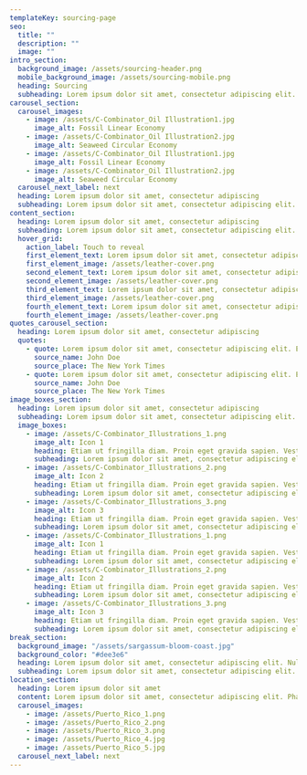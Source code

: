 ```yaml
---
templateKey: sourcing-page
seo:
  title: ""
  description: ""
  image: ""
intro_section:
  background_image: /assets/sourcing-header.png
  mobile_background_image: /assets/sourcing-mobile.png
  heading: Sourcing
  subheading: Lorem ipsum dolor sit amet, consectetur adipiscing elit. Phasellus dignissim lacus nisi, eu ornare tellus sodales sed. Duis posuere lacinia elementum. Nunc molestie ultricies dolor ut tincidunt. Quisque id nisl vitae nunc ornare ultrices. Nam elementum, erat in ultricies rhoncus, nunc nisl sagittis libero, a blandit enim nunc id leo. Pellentesque vel ipsum eget lacus faucibus convallis non.
carousel_section:
  carousel_images:
    - image: /assets/C-Combinator_Oil Illustration1.jpg
      image_alt: Fossil Linear Economy
    - image: /assets/C-Combinator_Oil Illustration2.jpg
      image_alt: Seaweed Circular Economy
    - image: /assets/C-Combinator_Oil Illustration1.jpg
      image_alt: Fossil Linear Economy
    - image: /assets/C-Combinator_Oil Illustration2.jpg
      image_alt: Seaweed Circular Economy
  carousel_next_label: next
  heading: Lorem ipsum dolor sit amet, consectetur adipiscing
  subheading: Lorem ipsum dolor sit amet, consectetur adipiscing elit. Etiam scelerisque arcu eget erat pretium dapibus. Etiam orci massa, suscipit eget magna et, mollis fermentum purus. Pellentesque ultrices urna eu condimentum euismod. Ut in arcu feugiat, porttitor nibh eget, interdum nisi. Maecenas rhoncus odio vel sapien placerat fermentum at id dui. Ut vestibulum egestas sapien, sit amet faucibus nisi convallis sit amet. Pellentesque ac mauris at lorem congue condimentum. Fusce et lectus in leo ullamcorper cursus. Phasellus et pulvinar massa. Pellentesque ante.
content_section:
  heading: Lorem ipsum dolor sit amet, consectetur adipiscing
  subheading: Lorem ipsum dolor sit amet, consectetur adipiscing elit. Etiam scelerisque arcu eget erat pretium dapibus. Etiam orci massa, suscipit eget magna et, mollis fermentum purus. Pellentesque ultrices urna eu condimentum euismod. Ut in arcu feugiat, porttitor nibh eget, interdum nisi. Maecenas rhoncus odio vel sapien placerat fermentum at id dui.
  hover_grid:
    action_label: Touch to reveal
    first_element_text: Lorem ipsum dolor sit amet, consectetur adipiscing elit. Etiam scelerisque arcu eget erat pretium dapibus. Etiam orci massa, suscipit eget magna et.
    first_element_image: /assets/leather-cover.png
    second_element_text: Lorem ipsum dolor sit amet, consectetur adipiscing elit. Etiam scelerisque arcu eget erat pretium dapibus. Etiam orci massa, suscipit eget magna et.
    second_element_image: /assets/leather-cover.png
    third_element_text: Lorem ipsum dolor sit amet, consectetur adipiscing elit. Etiam scelerisque arcu eget erat pretium dapibus. Etiam orci massa, suscipit eget magna et.
    third_element_image: /assets/leather-cover.png
    fourth_element_text: Lorem ipsum dolor sit amet, consectetur adipiscing elit. Etiam scelerisque arcu eget erat pretium dapibus. Etiam orci massa, suscipit eget magna et.
    fourth_element_image: /assets/leather-cover.png
quotes_carousel_section:
  heading: Lorem ipsum dolor sit amet, consectetur adipiscing
  quotes:
    - quote: Lorem ipsum dolor sit amet, consectetur adipiscing elit. Etiam scelerisque arcu eget erat pretium dapibus.
      source_name: John Doe
      source_place: The New York Times
    - quote: Lorem ipsum dolor sit amet, consectetur adipiscing elit. Etiam scelerisque arcu eget erat pretium dapibus.
      source_name: John Doe
      source_place: The New York Times
image_boxes_section:
  heading: Lorem ipsum dolor sit amet, consectetur adipiscing
  subheading: Lorem ipsum dolor sit amet, consectetur adipiscing elit. Nullam ullamcorper mi ac pellentesque vestibulum. Nulla est libero, molestie quis urna quis, placerat fringilla elit. Nulla fermentum pretium dignissim. Integer porta pulvinar sapien, sit amet ornare sapien congue nec.
  image_boxes:
    - image: /assets/C-Combinator_Illustrations_1.png
      image_alt: Icon 1
      heading: Etiam ut fringilla diam. Proin eget gravida sapien. Vestibulum.
      subheading: Lorem ipsum dolor sit amet, consectetur adipiscing elit. Nullam porttitor lectus et risus tempor fringilla. Morbi commodo lacinia sem sit amet gravida. Proin sagittis efficitur diam, vitae auctor urna luctus sed. Sed viverra fringilla ultricies.
    - image: /assets/C-Combinator_Illustrations_2.png
      image_alt: Icon 2
      heading: Etiam ut fringilla diam. Proin eget gravida sapien. Vestibulum.
      subheading: Lorem ipsum dolor sit amet, consectetur adipiscing elit. Nullam porttitor lectus et risus tempor fringilla. Morbi commodo lacinia sem sit amet gravida. Proin sagittis efficitur diam, vitae auctor urna luctus sed. Sed viverra fringilla ultricies.
    - image: /assets/C-Combinator_Illustrations_3.png
      image_alt: Icon 3
      heading: Etiam ut fringilla diam. Proin eget gravida sapien. Vestibulum.
      subheading: Lorem ipsum dolor sit amet, consectetur adipiscing elit. Nullam porttitor lectus et risus tempor fringilla. Morbi commodo lacinia sem sit amet gravida. Proin sagittis efficitur diam, vitae auctor urna luctus sed. Sed viverra fringilla ultricies.
    - image: /assets/C-Combinator_Illustrations_1.png
      image_alt: Icon 1
      heading: Etiam ut fringilla diam. Proin eget gravida sapien. Vestibulum.
      subheading: Lorem ipsum dolor sit amet, consectetur adipiscing elit. Nullam porttitor lectus et risus tempor fringilla. Morbi commodo lacinia sem sit amet gravida. Proin sagittis efficitur diam, vitae auctor urna luctus sed. Sed viverra fringilla ultricies.
    - image: /assets/C-Combinator_Illustrations_2.png
      image_alt: Icon 2
      heading: Etiam ut fringilla diam. Proin eget gravida sapien. Vestibulum.
      subheading: Lorem ipsum dolor sit amet, consectetur adipiscing elit. Nullam porttitor lectus et risus tempor fringilla. Morbi commodo lacinia sem sit amet gravida. Proin sagittis efficitur diam, vitae auctor urna luctus sed. Sed viverra fringilla ultricies.
    - image: /assets/C-Combinator_Illustrations_3.png
      image_alt: Icon 3
      heading: Etiam ut fringilla diam. Proin eget gravida sapien. Vestibulum.
      subheading: Lorem ipsum dolor sit amet, consectetur adipiscing elit. Nullam porttitor lectus et risus tempor fringilla. Morbi commodo lacinia sem sit amet gravida. Proin sagittis efficitur diam, vitae auctor urna luctus sed. Sed viverra fringilla ultricies.
break_section:
  background_image: "/assets/sargassum-bloom-coast.jpg"
  background_color: "#dee3e6"
  heading: Lorem ipsum dolor sit amet, consectetur adipiscing elit. Nullam porttitor lectus et risus tempor fringilla. Morbi commodo lacinia sem sit amet gravida. Proin sagittis efficitur diam.
  subheading: Lorem ipsum dolor sit amet, consectetur adipiscing elit. Nullam porttitor lectus et risus tempor fringilla. Morbi commodo lacinia sem sit amet gravida. Proin sagittis efficitur diam, vitae auctor urna luctus sed. Sed viverra fringilla ultricies.
location_section:
  heading: Lorem ipsum dolor sit amet
  content: Lorem ipsum dolor sit amet, consectetur adipiscing elit. Phasellus dignissim lacus nisi, eu ornare tellus sodales sed. Duis posuere lacinia elementum. Nunc molestie ultricies dolor ut tincidunt. Quisque id nisl vitae nunc ornare ultrices. Nam elementum, erat in ultricies rhoncus, nunc nisl sagittis libero, a blandit enim nunc id leo. Pellentesque vel ipsum eget lacus faucibus convallis non.
  carousel_images:
    - image: /assets/Puerto_Rico_1.png
    - image: /assets/Puerto_Rico_2.png
    - image: /assets/Puerto_Rico_3.png
    - image: /assets/Puerto_Rico_4.jpg
    - image: /assets/Puerto_Rico_5.jpg
  carousel_next_label: next
---
```

